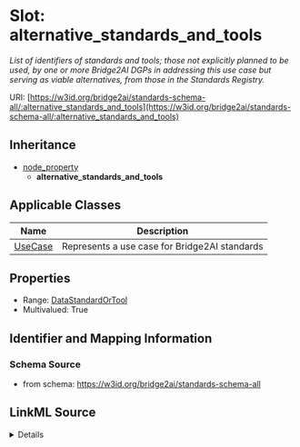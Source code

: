 # Slot: alternative_standards_and_tools
_List of identifiers of standards and tools; those not explicitly planned to be used, by one or more Bridge2AI DGPs in addressing this use case but serving as viable alternatives, from those in the Standards Registry._


URI: [https://w3id.org/bridge2ai/standards-schema-all/:alternative_standards_and_tools](https://w3id.org/bridge2ai/standards-schema-all/:alternative_standards_and_tools)




## Inheritance

* [node_property](node_property.md)
    * **alternative_standards_and_tools**





## Applicable Classes

| Name | Description |
| --- | --- |
[UseCase](UseCase.md) | Represents a use case for Bridge2AI standards






## Properties

* Range: [DataStandardOrTool](DataStandardOrTool.md)
* Multivalued: True








## Identifier and Mapping Information







### Schema Source


* from schema: https://w3id.org/bridge2ai/standards-schema-all




## LinkML Source

<details>
```yaml
name: alternative_standards_and_tools
description: List of identifiers of standards and tools; those not explicitly planned
  to be used, by one or more Bridge2AI DGPs in addressing this use case but serving
  as viable alternatives, from those in the Standards Registry.
from_schema: https://w3id.org/bridge2ai/standards-schema-all
rank: 1000
is_a: node property
domain: NamedThing
multivalued: true
alias: alternative_standards_and_tools
domain_of:
- UseCase
range: DataStandardOrTool

```
</details>